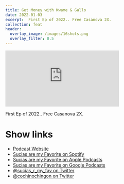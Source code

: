 ```yaml
---
title: Get Money with Kwame & Gallo
date: 2022-01-03
excerpt:  First Ep of 2022.. Free Casanova 2X.
collection: feat
header:
  overlay_image: /images/16shots.png
  overlay_filter: 0.5
---
```


<iframe src='https://embed.podcasts.apple.com/us/podcast/get-money-with-kwame-gallo/id1551363037?i=1000546844420&amp;theme=dark' width='70%' height='175' frameborder='0' allowtransparency='true' allow='encrypted-media'></iframe>

First Ep of 2022.. Free Casanova 2X.

# Show links

* <i class=fas fa-link></i> [Podcast Website](https://sucias.xyz)
* <i class=fab fa-spotify></i> [Sucias are my Favorite on Spotify](https://open.spotify.com/show/3XjoipCU3QzeIaQAAQpBdW)
* <i class=fas fa-podcast></i> [Sucias are my Favorite on Apple Podcasts](https://podcasts.apple.com/us/podcast/sucias-are-my-favorite/id1548173787)
* <i class=fab fa-google-play></i> [Sucias are my Favorite on Google Podcasts](https://podcasts.google.com/feed/aHR0cHM6Ly9hbmNob3IuZm0vcy80MjI0YzYzYy9wb2RjYXN0L3Jzcw==)
* <i class=fab fa-twitter></i> [@sucias_r_my_fav on Twitter](https://twitter.com/sucias_r_my_fav)
* <i class=fab fa-twitter></i> [@cochinochingon on Twitter](https://twitter.com/cochinochingon)
